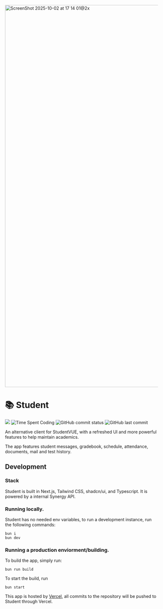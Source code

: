 <img width="2096" height="1260" alt="ScreenShot 2025-10-02 at 17 14 01@2x" src="https://github.com/user-attachments/assets/1406286e-8741-4bcb-85fb-d1fd519e79c6" />

# 📚 Student

![](https://api.checklyhq.com/v1/badges/checks/15980c57-d0b5-4c51-9b62-24a3e916c70b?style=flat&theme=default) ![Time Spent Coding](https://hackatime-badge.hackclub.com/U0616280E6P/student) ![GitHub commit status](https://img.shields.io/github/checks-status/aramshiva/student/main) ![GitHub last commit](https://img.shields.io/github/last-commit/aramshiva/student)

An alternative client for StudentVUE, with a refreshed UI and more powerful features to help maintain academics.

The app features student messages, gradebook, schedule, attendance, documents, mail and test history.

## Development

### Stack

Student is built in Next.js, Tailwind CSS, shadcn/ui, and Typescript. It is powered by a internal Synergy API.

### Running locally.

Student has no needed env variables, to run a development instance, run the following commands:

```
bun i
bun dev
```

### Running a production enviorment/building.

To build the app, simply run:

```
bun run build
```

To start the build, run

```
bun start
```

This app is hosted by [Vercel](https://vercel.com), all commits to the repository will be pushed to Student through Vercel.
